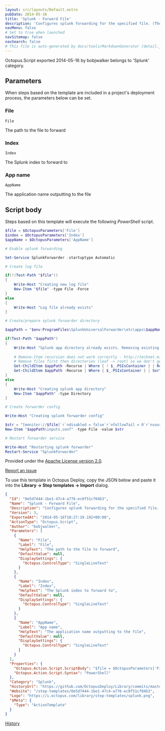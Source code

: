 ```yaml
---
layout: src/layouts/Default.astro
pubDate: 2014-05-16
title: 'Splunk - Forward File'
description: 'Configures splunk forwarding for the specified file. (The splunk forwarder service should be installed on the target server)'
navMenu: false
# Set to true when launched
navSitemap: false
navSearch: false
# This file is auto-generated by docs/tools/MarkdownGenerator (detail.js)
---
```


Octopus.Script exported 2014-05-16 by bobjwalker belongs to 'Splunk' category.

## Parameters

When steps based on the template are included in a project's deployment process, the parameters below can be set.


<div class="param">

### File

`File`

The path to the file to forward

</div>
        
<div class="param">

### Index

`Index`

The Splunk index to forward to

</div>
        
<div class="param">

### App name

`AppName`

The application name outputting to the file

</div>
        

## Script body

Steps based on this template will execute the following *PowerShell* script.

```powershell
$file = $OctopusParameters['File']
$index = $OctopusParameters['Index']
$appName = $OctopusParameters['AppName']

# Enable splunk forwarding

Set-Service SplunkForwarder -startuptype Automatic

# Create log file

if(!(Test-Path "$file"))
{
    Write-Host "Creating new log file"
    New-Item "$file" -type File -Force
}
else
{
    Write-Host "Log file already exists"
}

# Create/prepare splunk forwarder directory

$appPath = "$env:ProgramFiles\SplunkUniversalForwarder\etc\apps\$appName\default"

if(Test-Path "$appPath")
{
    Write-Host "Splunk app directory already exists. Removing existing configs"
	
	# Remove-Item recursion does not work correctly - http://technet.microsoft.com/library/hh849765.aspx (-Recurse section)
    # Remove files first then directories (leaf -> root) so we don't get the recursion confirm popup
    Get-ChildItem $appPath -Recurse | Where { ! $_.PSIsContainer } | Remove-Item -Force
    Get-ChildItem $appPath -Recurse | Where { $_.PSIsContainer } | Sort @{ Expression = { $_.FullName.length } } -Descending | Remove-Item -Force
}
else
{
    Write-Host "Creating splunk app directory"
    New-Item "$appPath" -type Directory
}

# Create forwarder config

Write-Host "Creating splunk forwarder config"

$str = "[monitor://$file]`r`ndisabled = false`r`nfollowTail = 0`r`nsourcetype = $appName`r`nindex = $index"
New-Item "$appPath\inputs.conf" -type File -value $str

# Restart forwarder service

Write-Host "Restarting splunk forwarder"
Restart-Service "SplunkForwarder"
```

Provided under the [Apache License version 2.0](https://github.com/OctopusDeploy/Library/blob/master/LICENSE.txt).

[Report an issue](https://github.com/OctopusDeploy/Library/issues/new?assignees=&labels=&projects=&template=bug-report.yml&title=Issue%20with%20Splunk%20-%20Forward%20File&step-template=Splunk%20-%20Forward%20File)

<div class="get-json">

To use this template in Octopus Deploy, copy the JSON below and paste it into the **Library → Step templates → Import** dialog.

```json
{
  "Id": "0e5d7444-1be1-47c4-a776-ec0f51cf04b3",
  "Name": "Splunk - Forward File",
  "Description": "Configures splunk forwarding for the specified file. (The splunk forwarder service should be installed on the target server)",
  "Version": 3,
  "ExportedAt": "2014-05-16T10:27:19.192+00:00",
  "ActionType": "Octopus.Script",
  "Author": "bobjwalker",
  "Parameters": [
    {
      "Name": "File",
      "Label": "File",
      "HelpText": "The path to the file to forward",
      "DefaultValue": null,
      "DisplaySettings": {
        "Octopus.ControlType": "SingleLineText"
      }
    },
    {
      "Name": "Index",
      "Label": "Index",
      "HelpText": "The Splunk index to forward to",
      "DefaultValue": null,
      "DisplaySettings": {
        "Octopus.ControlType": "SingleLineText"
      }
    },
    {
      "Name": "AppName",
      "Label": "App name",
      "HelpText": "The application name outputting to the file",
      "DefaultValue": null,
      "DisplaySettings": {
        "Octopus.ControlType": "SingleLineText"
      }
    }
  ],
  "Properties": {
    "Octopus.Action.Script.ScriptBody": "$file = $OctopusParameters['File']\n$index = $OctopusParameters['Index']\n$appName = $OctopusParameters['AppName']\n\n# Enable splunk forwarding\n\nSet-Service SplunkForwarder -startuptype Automatic\n\n# Create log file\n\nif(!(Test-Path \"$file\"))\n{\n    Write-Host \"Creating new log file\"\n    New-Item \"$file\" -type File -Force\n}\nelse\n{\n    Write-Host \"Log file already exists\"\n}\n\n# Create/prepare splunk forwarder directory\n\n$appPath = \"$env:ProgramFiles\\SplunkUniversalForwarder\\etc\\apps\\$appName\\default\"\n\nif(Test-Path \"$appPath\")\n{\n    Write-Host \"Splunk app directory already exists. Removing existing configs\"\n\t\n\t# Remove-Item recursion does not work correctly - http://technet.microsoft.com/library/hh849765.aspx (-Recurse section)\n    # Remove files first then directories (leaf -> root) so we don't get the recursion confirm popup\n    Get-ChildItem $appPath -Recurse | Where { ! $_.PSIsContainer } | Remove-Item -Force\n    Get-ChildItem $appPath -Recurse | Where { $_.PSIsContainer } | Sort @{ Expression = { $_.FullName.length } } -Descending | Remove-Item -Force\n}\nelse\n{\n    Write-Host \"Creating splunk app directory\"\n    New-Item \"$appPath\" -type Directory\n}\n\n# Create forwarder config\n\nWrite-Host \"Creating splunk forwarder config\"\n\n$str = \"[monitor://$file]`r`ndisabled = false`r`nfollowTail = 0`r`nsourcetype = $appName`r`nindex = $index\"\nNew-Item \"$appPath\\inputs.conf\" -type File -value $str\n\n# Restart forwarder service\n\nWrite-Host \"Restarting splunk forwarder\"\nRestart-Service \"SplunkForwarder\"",
    "Octopus.Action.Script.Syntax": "PowerShell"
  },
  "Category": "Splunk",
  "HistoryUrl": "https://github.com/OctopusDeploy/Library/commits/master/step-templates//opt/buildagent/work/75443764cd38076d/step-templates/splunk-forward-file.json",
  "Website": "/step-templates/0e5d7444-1be1-47c4-a776-ec0f51cf04b3",
  "Logo": "https://i.octopus.com/library/step-templates/splunk.png",
  "$Meta": {
    "Type": "ActionTemplate"
  }
}
```

[History](https://github.com/OctopusDeploy/Library/commits/master/step-templates/https://github.com/OctopusDeploy/Library/commits/master/step-templates//opt/buildagent/work/75443764cd38076d/step-templates/splunk-forward-file.json)

</div>
